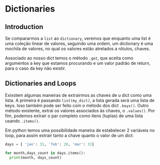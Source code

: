 # Dictionaries

## Introduction

Se compararmos a `list` ao `dictionary`, veremos que enquanto uma list é uma coleção linear de valores, seguindo uma ordem, um dictionary é uma mochila de valores, no qual os valores estão atrelados a rótulos, chaves.

Associado ao nosso dict temos o método `.get`, que aceita como argumentos a key que estamos procurando e um valor padrão de return, para o caso da key não existir.

## Dictionaries and Loops

Exixstem algumas maneiras de extrairmos as chaves de u dict como uma lista. A primeira é passando `list(my_dict)`, a lista gerada será uma lista de keys. Isso também pode ser feito com o método dos dict `.keys()`. Outro método existente, extrai os valores associados às chaves, o `.values()`. Por fim, podemos extrair o par completo como itens (tuplas) de uma lista usando `.items()`.

Em python temos uma possibilidade maneira de estabelecer 2 variáveis no loop, para assim extrair tanto a chave quanto o valor de um dict:
```py
days = { 'jan': 31, 'feb': 28, 'mar': 31}

for month,days_count in days.items():
  print(month, days_count)
```

